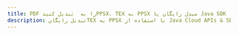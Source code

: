 ---title: PDF را به  تبدیل کنیدPPSX، TEX به PPSX مبدل رایگان یا Java SDKdescription: تبدیل رایگانTEX به PPSX با استفاده از Java Cloud APIs & SDK همچنین اسناد PDF را در Cloud ایجاد، ویرایش و رندر کنید.---